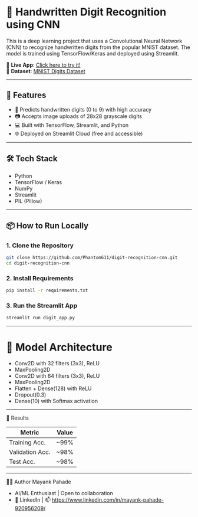 # 🧠 Handwritten Digit Recognition using CNN

This is a deep learning project that uses a Convolutional Neural Network (CNN) to recognize handwritten digits from the popular MNIST dataset. The model is trained using TensorFlow/Keras and deployed using Streamlit.

🔗 **Live App**: [Click here to try it!](https://your-streamlit-app-link)  
📁 **Dataset**: [MNIST Digits Dataset](http://yann.lecun.com/exdb/mnist/)

---

## 🚀 Features

- 🎯 Predicts handwritten digits (0 to 9) with high accuracy
- 📷 Accepts image uploads of 28x28 grayscale digits
- 💻 Built with TensorFlow, Streamlit, and Python
- 🌐 Deployed on Streamlit Cloud (free and accessible)

---

## 🛠️ Tech Stack

- Python
- TensorFlow / Keras
- NumPy
- Streamlit
- PIL (Pillow)

---

## 📦 How to Run Locally

### 1. Clone the Repository

```bash
git clone https://github.com/Phantom611/digit-recognition-cnn.git
cd digit-recognition-cnn
```

### 2. Install Requirements

```bash
pip install -r requirements.txt
```

### 3. Run the Streamlit App

```bash
streamlit run digit_app.py
```
---

# 🧠 Model Architecture

- Conv2D with 32 filters (3x3), ReLU
- MaxPooling2D
- Conv2D with 64 filters (3x3), ReLU
- MaxPooling2D
- Flatten + Dense(128) with ReLU
- Dropout(0.3)
- Dense(10) with Softmax activation

---

🧪 Results

| Metric          | Value |
| --------------- | ----- |
| Training Acc.   | \~99% |
| Validation Acc. | \~98% |
| Test Acc.       | \~98% |

---

🙋‍♂️ Author
Mayank Pahade
- AI/ML Enthusiast | Open to collaboration
- 📧 LinkedIn | 📫 https://www.linkedin.com/in/mayank-pahade-920956209/
